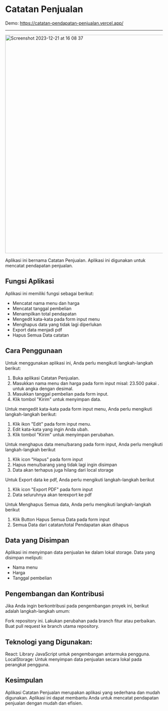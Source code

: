 # Catatan Penjualan

Demo: https://catatan-pendapatan-penjualan.vercel.app/

<hr>
<img width="698" alt="Screenshot 2023-12-21 at 16 08 37" src="https://github.com/kodeman274/catatan-pendapatan-penjualan/assets/99820483/3a722ca5-6f4f-42d1-b8e5-8983e81d28af">

Aplikasi ini bernama Catatan Penjualan. Aplikasi ini digunakan untuk mencatat pendapatan penjualan.

## Fungsi Aplikasi

Aplikasi ini memiliki fungsi sebagai berikut:

- Mencatat nama menu dan harga
- Mencatat tanggal pembelian
- Menampilkan total pendapatan
- Mengedit kata-kata pada form input menu
- Menghapus data yang tidak lagi diperlukan
- Export data menjadi pdf
- Hapus Semua Data catatan

## Cara Penggunaan

Untuk menggunakan aplikasi ini, Anda perlu mengikuti langkah-langkah berikut:

1. Buka aplikasi Catatan Penjualan.
2. Masukkan nama menu dan harga pada form input misal: 23.500 pakai . untuk angka dengan desimal.
3. Masukkan tanggal pembelian pada form input.
4. Klik tombol "Kirim" untuk menyimpan data.

Untuk mengedit kata-kata pada form input menu, Anda perlu mengikuti langkah-langkah berikut:

1. Klik ikon "Edit" pada form input menu.
2. Edit kata-kata yang ingin Anda ubah.
3. Klik tombol "Kirim" untuk menyimpan perubahan.

Untuk menghapus data menu/barang pada form input, Anda perlu mengikuti langkah-langkah berikut

1. Klik icon "Hapus" pada form input
2. Hapus menu/barang yang tidak lagi ingin disimpan
3. Data akan terhapus juga hilang dari local storage

Untuk Export data ke pdf, Anda perlu mengikuti langkah-langkah berikut

1.  Klik icon "Export PDF" pada form input
2.  Data seluruhnya akan terexport ke pdf

Untuk Menghapus Semua data, Anda perlu mengikuti langkah-langkah berikut

1.  Klik Button Hapus Semua Data pada form input
2.  Semua Data dari catatan/total Pendapatan akan dihapus

## Data yang Disimpan

Aplikasi ini menyimpan data penjualan ke dalam lokal storage. Data yang disimpan meliputi:

- Nama menu
- Harga
- Tanggal pembelian

## Pengembangan dan Kontribusi

Jika Anda ingin berkontribusi pada pengembangan proyek ini, berikut adalah langkah-langkah umum:

Fork repository ini.
Lakukan perubahan pada branch fitur atau perbaikan.
Buat pull request ke branch utama repository.

## Teknologi yang Digunakan:

React: Library JavaScript untuk pengembangan antarmuka pengguna.
LocalStorage: Untuk menyimpan data penjualan secara lokal pada perangkat pengguna.

## Kesimpulan

Aplikasi Catatan Penjualan merupakan aplikasi yang sederhana dan mudah digunakan. Aplikasi ini dapat membantu Anda untuk mencatat pendapatan penjualan dengan mudah dan efisien.
